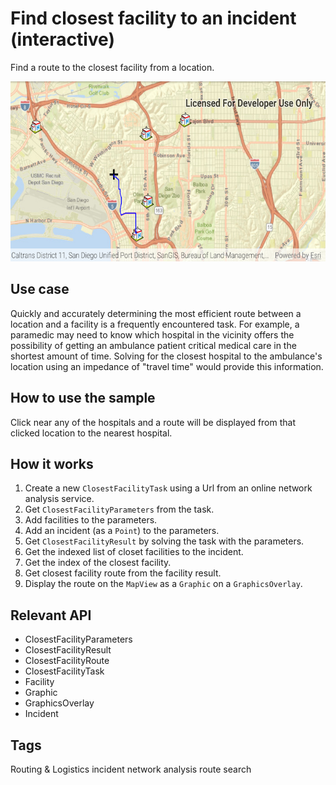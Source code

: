# Find closest facility to an incident (interactive)

Find a route to the closest facility from a location.

![Find closest facility to an incident interactive App](find-closest-facility-to-an-incident-interactive.png)

## Use case

Quickly and accurately determining the most efficient route between a location and a facility is a frequently encountered task. For example, a paramedic may need to know which hospital in the vicinity offers the possibility of getting an ambulance patient critical medical care in the shortest amount of time. Solving for the closest hospital to the ambulance's location using an impedance of "travel time" would provide this information.

## How to use the sample

Click near any of the hospitals and a route will be displayed from that clicked location to the nearest hospital.

## How it works

1.  Create a new `ClosestFacilityTask` using a Url from an online network analysis service.
1.  Get `ClosestFacilityParameters` from the task.
1.  Add facilities to the parameters.
1.  Add an incident (as a `Point`) to the parameters.
1.  Get `ClosestFacilityResult` by solving the task with the parameters.
1.  Get the indexed list of closet facilities to the incident.
1.  Get the index of the closest facility.
1.  Get closest facility route from the facility result.
1.  Display the route on the `MapView` as a `Graphic` on a `GraphicsOverlay`.

## Relevant API

*   ClosestFacilityParameters
*   ClosestFacilityResult
*   ClosestFacilityRoute
*   ClosestFacilityTask
*   Facility
*   Graphic
*   GraphicsOverlay
*   Incident

## Tags
Routing & Logistics
incident
network analysis
route
search
